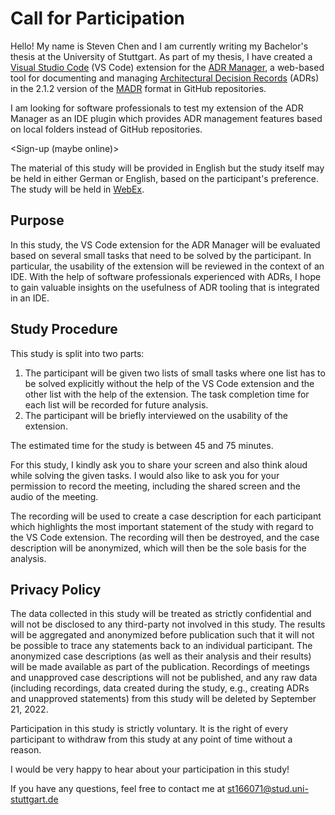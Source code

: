 # Call for Participation

Hello! My name is Steven Chen and I am currently writing my Bachelor's thesis at the University of Stuttgart. As part of my thesis, I have created a [Visual Studio Code](https://code.visualstudio.com) (VS Code) extension for the [ADR Manager](https://adr.github.io/adr-manager), a web-based tool for documenting and managing [Architectural Decision Records](https://adr.github.io) (ADRs) in the 2.1.2 version of the [MADR](https://adr.github.io/madr) format in GitHub repositories.

I am looking for software professionals to test my extension of the ADR Manager as an IDE plugin which provides ADR management features based on local folders instead of GitHub repositories.

\<Sign-up (maybe online)\>

The material of this study will be provided in English but the study itself may be held in either German or English, based on the participant's preference. The study will be held in [WebEx](https://www.webex.com).


## Purpose

In this study, the VS Code extension for the ADR Manager will be evaluated based on several small tasks that need to be solved by the participant. In particular, the usability of the extension will be reviewed in the context of an IDE.
With the help of software professionals experienced with ADRs, I hope to gain valuable insights on the usefulness of ADR tooling that is integrated in an IDE.


## Study Procedure

This study is split into two parts:

1. The participant will be given two lists of small tasks where one list has to be solved explicitly without the help of the VS Code extension and the other list with the help of the extension. The task completion time for each list will be recorded for future analysis.
2. The participant will be briefly interviewed on the usability of the extension.

The estimated time for the study is between 45 and 75 minutes.

For this study, I kindly ask you to share your screen and also think aloud while solving the given tasks. I would also like to ask you for your permission to record the meeting, including the shared screen and the audio of the meeting.

The recording will be used to create a case description for each participant which highlights the most important statement of the study with regard to the VS Code extension.
The recording will then be destroyed, and the case description will be anonymized, which will then be the sole basis for the analysis.


## Privacy Policy

The data collected in this study will be treated as strictly confidential and will not be disclosed to any third-party not involved in this study. The results will be aggregated and anonymized before publication such that it will not be possible to trace any statements back to an individual participant.
The anonymized case descriptions (as well as their analysis and their results) will be made available as part of the publication. Recordings of meetings and unapproved case descriptions will not be published, and any raw data (including recordings, data created during the study, e.g., creating ADRs and unapproved statements) from this study will be deleted by September 21, 2022.

Participation in this study is strictly voluntary. It is the right of every participant to withdraw from this study at any point of time without a reason.


I would be very happy to hear about your participation in this study!

If you have any questions, feel free to contact me at st166071@stud.uni-stuttgart.de